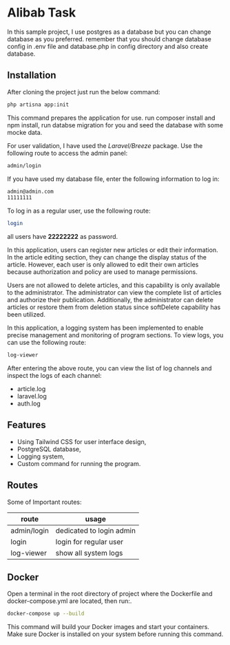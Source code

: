 # Alibab Task


In this sample project, I use postgres as a database but you can change database as you preferred. remember that you should change database config in .env file and database.php in config directory and also create database.

## Installation

After cloning the project just run the below command:
```sh
php artisna app:init
```

This command prepares the application for use. run composer install and npm install, run databse migration for you and seed the database with some mocke data.

For user validation, I have used the _Laravel/Breeze_ package. Use the following route to access the admin panel:
```sh
admin/login
```
If you have used my database file, enter the following information to log in:
```sh
admin@admin.com
11111111
```

To log in as a regular user, use the following route:
```sh
login
```

all users have __22222222__ as password.

In this application, users can register new articles or edit their information. In the article editing section, they can change the display status of the article. However, each user is only allowed to edit their own articles because authorization and policy are used to manage permissions.

Users are not allowed to delete articles, and this capability is only available to the administrator. The administrator can view the complete list of articles and authorize their publication. Additionally, the administrator can delete articles or restore them from deletion status since softDelete capability has been utilized.

In this application, a logging system has been implemented to enable precise management and monitoring of program sections. To view logs, you can use the following route:
```sh
log-viewer
```
After entering the above route, you can view the list of log channels and inspect the logs of each channel:

- article.log
- laravel.log
- auth.log

## Features

- Using Tailwind CSS for user interface design,
- PostgreSQL database,
- Logging system,
- Custom command for running the program.



## Routes

Some of Important routes:

| route | usage |
| ------ | ------ |
| admin/login | dedicated to login admin |
| login | login for regular user |
| log-viewer | show all system logs |

## Docker

Open a terminal in the root directory of project where the Dockerfile and docker-compose.yml are located, then run:.

```sh
docker-compose up --build
```

This command will build your Docker images and start your containers. Make sure Docker is installed on your system before running this command.
